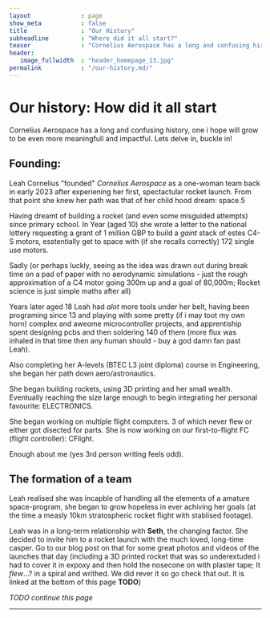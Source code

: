```yaml
---
layout              : page
show_meta           : false
title               : "Our History"
subheadline         : "Where did it all start?"
teaser              : "Cornelius Aerospace has a long and confusing history, one i hope will grow to be even more meaningfull and impactful. Learn about it here"
header:
   image_fullwidth  : "header_homepage_13.jpg"
permalink           : "/our-history.md/"
---
```


# Our history: How did it all start

Cornelius Aerospace has a long and confusing history, one i hope will grow to be even more meaningfull and impactful. Lets delve in, buckle in!

## Founding:
Leah Cornelius "founded" _Cornelius Aerospace_ as a one-woman team back in early 2023 after experiening her first, spectactular rocket launch. From that point she knew her path was that of her child hood dream: space.5

Having dreamt of building a rocket (and even some misguided attempts) since primary school. In Year  (aged 10) she wrote a letter to the national lottery requesting a grant of 1 million GBP to build a _gaint_ stack of estes C4-S motors, esstentially get to space with (if she recalls correctly) 172 single use motors.

Sadly (or perhaps luckly, seeing as the idea was drawn out during break time on a pad of paper with no aerodynamic simulations - just the rough approximation of a C4 motor going 300m up and a goal of 80,000m; Rocket science is just simple maths after all)

Years later aged 18 Leah had _alot_ more tools under her belt, having been programing since 13 and playing with some pretty (if i may toot my own horn) complex and aweome microcontroller projects, and apprentiship spent designing pcbs and then soldering 140 of them (more flux was inhaled in that time then any human should - buy a god damn fan past Leah).

Also completing her A-levels (BTEC L3 joint diploma) course in Engineering, she began her path down aero/astronautics.

She began building rockets, using 3D printing and her small wealth. Eventually reaching the size large enough to begin integrating her personal favourite: ELECTRONICS.

She began working on multiple flight computers. 3 of which never flew or either got disected for parts. She is now working on our first-to-flight FC (flight controller): CFlight.

Enough about me (yes 3rd person writing feels odd).

## The formation of a team

Leah realised she was incapble of handling all the elements of a amature space-program, she began to grow hopeless in ever achiving her goals (at the time a measly 10km stratospheric rocket flight with stablised footage).

Leah was in a long-term relationship with **Seth**, the changing factor. She decided to invite him to a rocket launch with the much loved, long-time casper. Go to our blog post on that for some great photos and videos of the launches that day (including a 3D printed rocket that was so underextuded i had to cover it in expoxy and then hold the nosecone on with plaster tape; It _flew_...? in a spiral and writhed. We did rever it so go check that out. It is linked at the bottom of this page **TODO**)

_*TODO continue this page*_

---
